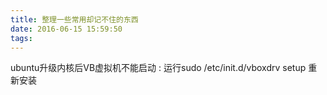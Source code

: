 ```yaml
---
title: 整理一些常用却记不住的东西
date: 2016-06-15 15:59:50
tags:
---
```

ubuntu升级内核后VB虚拟机不能启动 : 运行sudo /etc/init.d/vboxdrv setup 重新安装
